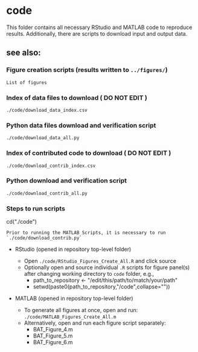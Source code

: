 code
====

This folder contains all necessary RStudio and MATLAB code to reproduce results. Additionally, there are scripts to download input and output data.

see also:
---------

### Figure creation scripts (results written to `../figures/`)
~~~~
List of figures
~~~~

### Index of data files to download ( **DO NOT EDIT** )
~~~~
./code/download_data_index.csv
~~~~

### Python data files download and verification script
~~~~
./code/download_data_all.py
~~~~

### Index of contributed code to download ( **DO NOT EDIT** )
~~~~
./code/download_contrib_index.csv
~~~~

### Python download and verification script
~~~~
./code/download_contrib_all.py
~~~~


### Steps to run scripts

cd("./code")

~~~~
Prior to running the MATLAB Scripts, it is necessary to run `./code/download_contrib.py`
~~~~

* RStudio (opened in repository top-level folder)
	+ Open `./code/RStudio_Figures_Create_All.R` and click source
	+ Optionally open and source individual `.R` scripts for figure panel(s) after changing working directory to `code` folder, e.g.,
		+ path_to_repository <- "/edit/this/path/to/match/your/path"
		+ setwd(paste0(path_to_repository,"/code",collapse=""))

* MATLAB (opened in repository top-level folder)
	+ To generate all figures at once, open and run: `./code/MATLAB_Figures_Create_All.m`
	+ Alternatively, open and run each figure script separately:
		+ BAT_Figure_4.m
		+ BAT_Figure_5.m
		+ BAT_Figure_6.m
